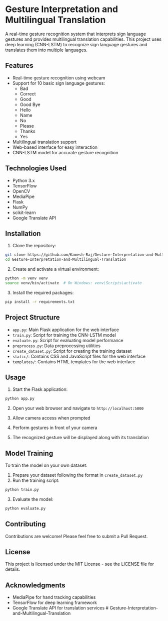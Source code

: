 # Gesture Interpretation and Multilingual Translation

A real-time gesture recognition system that interprets sign language gestures and provides multilingual translation capabilities. This project uses deep learning (CNN-LSTM) to recognize sign language gestures and translates them into multiple languages.

## Features

- Real-time gesture recognition using webcam
- Support for 10 basic sign language gestures:
  - Bad
  - Correct
  - Good
  - Good Bye
  - Hello
  - Name
  - No
  - Please
  - Thanks
  - Yes
- Multilingual translation support
- Web-based interface for easy interaction
- CNN-LSTM model for accurate gesture recognition

## Technologies Used

- Python 3.x
- TensorFlow
- OpenCV
- MediaPipe
- Flask
- NumPy
- scikit-learn
- Google Translate API

## Installation

1. Clone the repository:
```bash
git clone https://github.com/Kamesh-Raj/Gesture-Interpretation-and-Multilingual-Translation.git
cd Gesture-Interpretation-and-Multilingual-Translation
```

2. Create and activate a virtual environment:
```bash
python -m venv venv
source venv/bin/activate  # On Windows: venv\Scripts\activate
```

3. Install the required packages:
```bash
pip install -r requirements.txt
```

## Project Structure

- `app.py`: Main Flask application for the web interface
- `train.py`: Script for training the CNN-LSTM model
- `evaluate.py`: Script for evaluating model performance
- `preprocess.py`: Data preprocessing utilities
- `create_dataset.py`: Script for creating the training dataset
- `static/`: Contains CSS and JavaScript files for the web interface
- `templates/`: Contains HTML templates for the web interface

## Usage

1. Start the Flask application:
```bash
python app.py
```

2. Open your web browser and navigate to `http://localhost:5000`

3. Allow camera access when prompted

4. Perform gestures in front of your camera

5. The recognized gesture will be displayed along with its translation

## Model Training

To train the model on your own dataset:

1. Prepare your dataset following the format in `create_dataset.py`
2. Run the training script:
```bash
python train.py
```

3. Evaluate the model:
```bash
python evaluate.py
```

## Contributing

Contributions are welcome! Please feel free to submit a Pull Request.

## License

This project is licensed under the MIT License - see the LICENSE file for details.

## Acknowledgments

- MediaPipe for hand tracking capabilities
- TensorFlow for deep learning framework
- Google Translate API for translation services #   G e s t u r e - I n t e r p r e t a t i o n - a n d - M u l t i l i n g u a l - T r a n s l a t i o n  
 